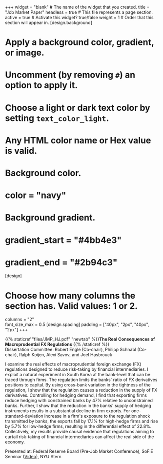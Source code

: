 +++
widget = "blank"  # The name of the widget that you created.
title = "Job Market Paper"
headless = true  # This file represents a page section.
active = true  # Activate this widget? true/false
weight = 1  # Order that this section will appear in.
[design.background]
  # Apply a background color, gradient, or image.
  #   Uncomment (by removing `#`) an option to apply it.
  #   Choose a light or dark text color by setting `text_color_light`.
  #   Any HTML color name or Hex value is valid.

  # Background color.
  # color = "navy"
  
  # Background gradient.
  # gradient_start = "#4bb4e3"
  # gradient_end = "#2b94c3"
[design]
  # Choose how many columns the section has. Valid values: 1 or 2.
  columns = "2"  
  font_size_max = 0.5
[design.spacing]
  padding = ["40px", "2px", "40px", "2px"]
+++

{{% staticref "files/JMP_HJ.pdf" "newtab" %}}**The Real Consequences of Macroprudential FX Regulations** {{% /staticref %}}  
Dissertation Committee: Robert Engle (Co-chair), Philipp Schnabl (Co-chair), Ralph Koijen, Alexi Savov, and Joel Hasbrouck  

I examine the real effects of macroprudential foreign exchange (FX) regulations designed to reduce risk-taking by financial intermediaries. I exploit a natural experiment in South Korea at the bank-level that can be traced through firms. The regulation limits the banks' ratio of FX derivatives positions to capital. By using cross-bank variation in the tightness of the regulation, I show that the regulation causes a reduction in the supply of FX derivatives. Controlling for hedging demand, I find that exporting firms reduce hedging with constrained banks by 47% relative to unconstrained banks. Further, I show that the reduction in the banks' supply of hedging instruments results in a substantial decline in firm exports. For one-standard-deviation increase in a firm's exposure to the regulation shock transmitted by banks, the exports fall by 17.1% for high-hedge firms and rise by 5.7% for low-hedge firms, resulting in the differential effect of 22.8%. Collectively, my results provide causal evidence that regulations aiming to curtail risk-taking of financial intermediaries can affect the real side of the economy.  

Presented at: Federal Reserve Board (Pre-Job Market Conference), SoFiE Seminar ([Video](https://www.youtube.com/watch?v=k2d0zeu2a5U)), NYU Stern 
